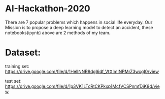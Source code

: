 # AI-Hackathon-2020
There are 7 popular problems which happens in social life everyday. Our Mission is to propose a deep learning model to detect an accident, these notebooks(ipynb) above are 2 methods of my team.

# Dataset:
training set:
https://drive.google.com/file/d/1HellNNR8dgI6df_VtXImINPMrZ3wcgI0/view

test set:
https://drive.google.com/file/d/1p3VK1LTcRtCKPkxp1McfVCSPnmfDiK8d/view
